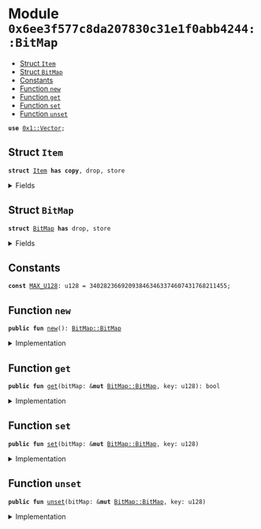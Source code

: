 
<a name="0x6ee3f577c8da207830c31e1f0abb4244_BitMap"></a>

# Module `0x6ee3f577c8da207830c31e1f0abb4244::BitMap`



-  [Struct `Item`](#0x6ee3f577c8da207830c31e1f0abb4244_BitMap_Item)
-  [Struct `BitMap`](#0x6ee3f577c8da207830c31e1f0abb4244_BitMap_BitMap)
-  [Constants](#@Constants_0)
-  [Function `new`](#0x6ee3f577c8da207830c31e1f0abb4244_BitMap_new)
-  [Function `get`](#0x6ee3f577c8da207830c31e1f0abb4244_BitMap_get)
-  [Function `set`](#0x6ee3f577c8da207830c31e1f0abb4244_BitMap_set)
-  [Function `unset`](#0x6ee3f577c8da207830c31e1f0abb4244_BitMap_unset)


<pre><code><b>use</b> <a href="../../../build/StarcoinFramework/docs/Vector.md#0x1_Vector">0x1::Vector</a>;
</code></pre>



<a name="0x6ee3f577c8da207830c31e1f0abb4244_BitMap_Item"></a>

## Struct `Item`



<pre><code><b>struct</b> <a href="BitMap.md#0x6ee3f577c8da207830c31e1f0abb4244_BitMap_Item">Item</a> <b>has</b> <b>copy</b>, drop, store
</code></pre>



<details>
<summary>Fields</summary>


<dl>
<dt>
<code>key: u128</code>
</dt>
<dd>

</dd>
<dt>
<code>bits: u128</code>
</dt>
<dd>

</dd>
</dl>


</details>

<a name="0x6ee3f577c8da207830c31e1f0abb4244_BitMap_BitMap"></a>

## Struct `BitMap`



<pre><code><b>struct</b> <a href="BitMap.md#0x6ee3f577c8da207830c31e1f0abb4244_BitMap">BitMap</a> <b>has</b> drop, store
</code></pre>



<details>
<summary>Fields</summary>


<dl>
<dt>
<code>data: vector&lt;<a href="BitMap.md#0x6ee3f577c8da207830c31e1f0abb4244_BitMap_Item">BitMap::Item</a>&gt;</code>
</dt>
<dd>

</dd>
</dl>


</details>

<a name="@Constants_0"></a>

## Constants


<a name="0x6ee3f577c8da207830c31e1f0abb4244_BitMap_MAX_U128"></a>



<pre><code><b>const</b> <a href="BitMap.md#0x6ee3f577c8da207830c31e1f0abb4244_BitMap_MAX_U128">MAX_U128</a>: u128 = 340282366920938463463374607431768211455;
</code></pre>



<a name="0x6ee3f577c8da207830c31e1f0abb4244_BitMap_new"></a>

## Function `new`



<pre><code><b>public</b> <b>fun</b> <a href="BitMap.md#0x6ee3f577c8da207830c31e1f0abb4244_BitMap_new">new</a>(): <a href="BitMap.md#0x6ee3f577c8da207830c31e1f0abb4244_BitMap_BitMap">BitMap::BitMap</a>
</code></pre>



<details>
<summary>Implementation</summary>


<pre><code><b>public</b> <b>fun</b> <a href="BitMap.md#0x6ee3f577c8da207830c31e1f0abb4244_BitMap_new">new</a>(): <a href="BitMap.md#0x6ee3f577c8da207830c31e1f0abb4244_BitMap">BitMap</a> {
    <a href="BitMap.md#0x6ee3f577c8da207830c31e1f0abb4244_BitMap">BitMap</a>{
        data: <a href="../../../build/StarcoinFramework/docs/Vector.md#0x1_Vector_empty">Vector::empty</a>&lt;<a href="BitMap.md#0x6ee3f577c8da207830c31e1f0abb4244_BitMap_Item">Item</a>&gt;()
    }
}
</code></pre>



</details>

<a name="0x6ee3f577c8da207830c31e1f0abb4244_BitMap_get"></a>

## Function `get`



<pre><code><b>public</b> <b>fun</b> <a href="BitMap.md#0x6ee3f577c8da207830c31e1f0abb4244_BitMap_get">get</a>(bitMap: &<b>mut</b> <a href="BitMap.md#0x6ee3f577c8da207830c31e1f0abb4244_BitMap_BitMap">BitMap::BitMap</a>, key: u128): bool
</code></pre>



<details>
<summary>Implementation</summary>


<pre><code><b>public</b> <b>fun</b> <a href="BitMap.md#0x6ee3f577c8da207830c31e1f0abb4244_BitMap_get">get</a>(
    bitMap: &<b>mut</b> <a href="BitMap.md#0x6ee3f577c8da207830c31e1f0abb4244_BitMap">BitMap</a>,
    key: u128
): bool {
    <b>let</b> targetKey = key &gt;&gt; 7;
    <b>let</b> mask = 1 &lt;&lt; (key & 0x7f <b>as</b> u8);

    <b>let</b> i = 0;
    <b>let</b> v = &bitMap.data;
    <b>let</b> len = <a href="../../../build/StarcoinFramework/docs/Vector.md#0x1_Vector_length">Vector::length</a>(v);
    <b>while</b> (i &lt; len) {
        <b>let</b> item = <a href="../../../build/StarcoinFramework/docs/Vector.md#0x1_Vector_borrow">Vector::borrow</a>(v, i);
        <b>if</b> (item.key == targetKey) {
            <b>return</b> item.bits & mask != 0
        };
        i = i + 1;
    };
    <b>false</b>
}
</code></pre>



</details>

<a name="0x6ee3f577c8da207830c31e1f0abb4244_BitMap_set"></a>

## Function `set`



<pre><code><b>public</b> <b>fun</b> <a href="BitMap.md#0x6ee3f577c8da207830c31e1f0abb4244_BitMap_set">set</a>(bitMap: &<b>mut</b> <a href="BitMap.md#0x6ee3f577c8da207830c31e1f0abb4244_BitMap_BitMap">BitMap::BitMap</a>, key: u128)
</code></pre>



<details>
<summary>Implementation</summary>


<pre><code><b>public</b> <b>fun</b> <a href="BitMap.md#0x6ee3f577c8da207830c31e1f0abb4244_BitMap_set">set</a>(
    bitMap: &<b>mut</b> <a href="BitMap.md#0x6ee3f577c8da207830c31e1f0abb4244_BitMap">BitMap</a>,
    key: u128
) {
    <b>let</b> targetKey = key &gt;&gt; 7;
    <b>let</b> mask = 1 &lt;&lt; (key & 0x7f <b>as</b> u8);

    <b>let</b> i = 0;
    <b>let</b> v = &<b>mut</b> bitMap.data;
    <b>let</b> len = <a href="../../../build/StarcoinFramework/docs/Vector.md#0x1_Vector_length">Vector::length</a>(v);
    <b>while</b> (i &lt; len) {
        <b>let</b> item = <a href="../../../build/StarcoinFramework/docs/Vector.md#0x1_Vector_borrow_mut">Vector::borrow_mut</a>(v, i);
        <b>if</b> (item.key == targetKey) {
            item.bits = item.bits | mask;
            <b>return</b>
        };
        i = i + 1
    };
    <a href="../../../build/StarcoinFramework/docs/Vector.md#0x1_Vector_push_back">Vector::push_back</a>(&<b>mut</b> bitMap.data, <a href="BitMap.md#0x6ee3f577c8da207830c31e1f0abb4244_BitMap_Item">Item</a>{ key: targetKey, bits: mask })
}
</code></pre>



</details>

<a name="0x6ee3f577c8da207830c31e1f0abb4244_BitMap_unset"></a>

## Function `unset`



<pre><code><b>public</b> <b>fun</b> <a href="BitMap.md#0x6ee3f577c8da207830c31e1f0abb4244_BitMap_unset">unset</a>(bitMap: &<b>mut</b> <a href="BitMap.md#0x6ee3f577c8da207830c31e1f0abb4244_BitMap_BitMap">BitMap::BitMap</a>, key: u128)
</code></pre>



<details>
<summary>Implementation</summary>


<pre><code><b>public</b> <b>fun</b> <a href="BitMap.md#0x6ee3f577c8da207830c31e1f0abb4244_BitMap_unset">unset</a>(
    bitMap: &<b>mut</b> <a href="BitMap.md#0x6ee3f577c8da207830c31e1f0abb4244_BitMap">BitMap</a>,
    key: u128
) {
    <b>let</b> targetKey = key &gt;&gt; 7;
    <b>let</b> mask = 1 &lt;&lt; (key & 0x7f <b>as</b> u8);

    <b>let</b> i = 0;
    <b>let</b> v = &<b>mut</b> bitMap.data;
    <b>let</b> len = <a href="../../../build/StarcoinFramework/docs/Vector.md#0x1_Vector_length">Vector::length</a>(v);
    <b>while</b> (i &lt; len) {
        <b>let</b> item = <a href="../../../build/StarcoinFramework/docs/Vector.md#0x1_Vector_borrow_mut">Vector::borrow_mut</a>(v, i);
        <b>if</b> (item.key == targetKey) {
            // `xor` <b>with</b> `<a href="BitMap.md#0x6ee3f577c8da207830c31e1f0abb4244_BitMap_MAX_U128">MAX_U128</a>` <b>to</b> emulate bit invert operator
            item.bits = item.bits & (<a href="BitMap.md#0x6ee3f577c8da207830c31e1f0abb4244_BitMap_MAX_U128">MAX_U128</a> ^ mask);
            <b>return</b>
        };
        i = i + 1
    }
}
</code></pre>



</details>
